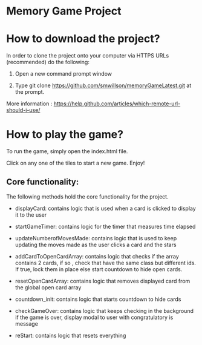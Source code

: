 # Memory Game Project

# How to download the project?

In order to clone the project onto your computer via HTTPS URLs (recommended) do the following:

1.  Open a new command prompt window

2.  Type git clone https://github.com/smwillson/memoryGameLatest.git at the prompt.

More information : https://help.github.com/articles/which-remote-url-should-i-use/

# How to play the game?

To run the game, simply open the index.html file.

Click on any one of the tiles to start a new game. Enjoy!

## Core functionality:

The following methods hold the core functionality for the project.

* displayCard: contains logic that is used when a card is clicked to display it to the user

* startGameTimer: contains logic for the timer that measures time elapsed

* updateNumberofMovesMade: contains logic that is used to keep updating the moves made as the user clicks a card and the stars

* addCardToOpenCardArray: contains logic that checks if the array contains 2 cards, if so , check that have the same class but different ids. If true, lock them in place else start countdown to hide open cards.

* resetOpenCardArray: contains logic that removes displayed card from the global open card array

* countdown_init: contains logic that starts countdown to hide cards

* checkGameOver: contains logic that keeps checking in the background if the game is over, display modal to user with congratulatory is message

* reStart: contains logic that resets everything
